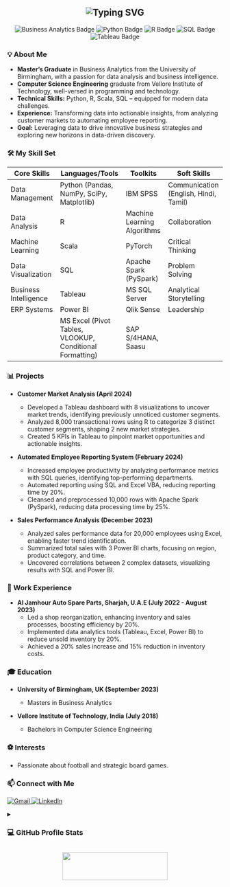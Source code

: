 

<h2 align="center">
    <img src="https://readme-typing-svg.herokuapp.com/?font=Righteous&size=30&center=true&vCenter=true&width=1000&height=80&duration=4000&lines=Hello,+World!+I'm+Mohamed+Nasmal;Expert+in+Data+Analytics+%26+Strategic+Decision-Making;Unleashing+the+Power+of+Data+for+Business+Success" alt="Typing SVG"/>
</h2>


<p align="center">
    <img src="https://img.shields.io/badge/-Business%20Analytics-blue" alt="Business Analytics Badge"/>
    <img src="https://img.shields.io/badge/-Python-3776AB?logo=python&logoColor=white" alt="Python Badge"/>
    <img src="https://img.shields.io/badge/-R-276DC3?logo=r&logoColor=white" alt="R Badge"/>
    <img src="https://img.shields.io/badge/-SQL-4479A1?logo=mysql&logoColor=white" alt="SQL Badge"/>
    <img src="https://img.shields.io/badge/-Tableau-E97627?logo=tableau&logoColor=white" alt="Tableau Badge"/>
</p>

### 💡 About Me

- **Master’s Graduate** in Business Analytics from the University of Birmingham, with a passion for data analysis and business intelligence.
- **Computer Science Engineering** graduate from Vellore Institute of Technology, well-versed in programming and technology.
- **Technical Skills:** Python, R, Scala, SQL – equipped for modern data challenges.
- **Experience:** Transforming data into actionable insights, from analyzing customer markets to automating employee reporting.
- **Goal:** Leveraging data to drive innovative business strategies and exploring new horizons in data-driven discovery.

### 🛠️ My Skill Set

<table>
    <thead>
        <tr>
            <th>Core Skills</th>
            <th>Languages/Tools</th>
            <th>Toolkits</th>
            <th>Soft Skills</th>
        </tr>
    </thead>
    <tbody>
        <tr>
            <td>Data Management</td>
            <td>Python (Pandas, NumPy, SciPy, Matplotlib)</td>
            <td>IBM SPSS</td>
            <td>Communication (English, Hindi, Tamil)</td>
        </tr>
        <tr>
            <td>Data Analysis</td>
            <td>R</td>
            <td>Machine Learning Algorithms</td>
            <td>Collaboration</td>
        </tr>
        <tr>
            <td>Machine Learning</td>
            <td>Scala</td>
            <td>PyTorch</td>
            <td>Critical Thinking</td>
        </tr>
        <tr>
            <td>Data Visualization</td>
            <td>SQL</td>
            <td>Apache Spark (PySpark)</td>
            <td>Problem Solving</td>
        </tr>
        <tr>
            <td>Business Intelligence</td>
            <td>Tableau</td>
            <td>MS SQL Server</td>
            <td>Analytical Storytelling</td>
        </tr>
        <tr>
            <td>ERP Systems</td>
            <td>Power BI</td>
            <td>Qlik Sense</td>
            <td>Leadership</td>
        </tr>
        <tr>
            <td></td>
            <td>MS Excel (Pivot Tables, VLOOKUP, Conditional Formatting)</td>
            <td>SAP S/4HANA, Saasu</td>
            <td></td>
        </tr>
    </tbody>
</table>


### 📊 Projects

- **Customer Market Analysis (April 2024)**
  - Developed a Tableau dashboard with 8 visualizations to uncover market trends, identifying previously unnoticed customer segments.
  - Analyzed 8,000 transactional rows using R to categorize 3 distinct customer segments, shaping 2 new market strategies.
  - Created 5 KPIs in Tableau to pinpoint market opportunities and actionable insights.

- **Automated Employee Reporting System (February 2024)**
  - Increased employee productivity by analyzing performance metrics with SQL queries, identifying top-performing departments.
  - Automated reporting using SQL and Excel VBA, reducing reporting time by 20%.
  - Cleansed and preprocessed 10,000 rows with Apache Spark (PySpark), reducing data processing time by 25%.

- **Sales Performance Analysis (December 2023)**
  - Analyzed sales performance data for 20,000 employees using Excel, enabling faster trend identification.
  - Summarized total sales with 3 Power BI charts, focusing on region, product category, and time.
  - Uncovered correlations between 2 complex datasets, visualizing results with SQL and Power BI.

### 💼 Work Experience

- **Al Jamhour Auto Spare Parts, Sharjah, U.A.E (July 2022 - August 2023)**
  - Led a shop reorganization, enhancing inventory and sales processes, boosting efficiency by 20%.
  - Implemented data analytics tools (Tableau, Excel, Power BI) to reduce unsold inventory by 20%.
  - Achieved a 20% sales increase and 15% reduction in inventory costs.

### 🎓 Education

- **University of Birmingham, UK (September 2023)**
  - Masters in Business Analytics

- **Vellore Institute of Technology, India (July 2018)**
  - Bachelors in Computer Science Engineering

### ⚽ Interests

- Passionate about football and strategic board games.

### 📫 Connect with Me

<p align="left">
    <a href="mailto:nasmalbirmingham@gmail.com">
        <img src="https://img.shields.io/badge/Gmail-D14836?style=for-the-badge&logo=gmail&logoColor=white" alt="Gmail"/>
    </a>
    <a href="https://www.linkedin.com/in/nasmal90/" rel="nofollow">
        <img src="https://img.shields.io/badge/LinkedIn-0077B5?style=for-the-badge&logo=linkedin&logoColor=white" alt="LinkedIn"/>
    </a>
</p>
<details><summary><h3>💻 GitHub Profile Stats</h3></summary>

----

<p align="center">
    <a href="https://github.com/anuraghazra/github-readme-stats">
        <img alt="Mohamed Nasmal's GitHub Stats" src="https://github-readme-stats.vercel.app/api?username=nasmal90&show_icons=true&count_private=true&locale=en&theme=tokyonight&layout=compact" height="230px"/>
    </a>
    <img src="https://github-readme-stats.vercel.app/api/top-langs?username=nasmal90&langs_count=10&show_icons=true&locale=en&theme=tokyonight" alt="nasmal90" height="230px"/>
    <br/>
</p>
<div align="center">
  <img src="https://komarev.com/ghpvc/?username=nasmal90&style=for-the-badge&color=orange" alt="Profile Views"/>
</div>
</details>

<p align="center">
  <img src="https://media.giphy.com/media/jpVnC65DmYeyRL4LHS/giphy.gif" width="70%" height="65px">
</p>

<!--
-->
